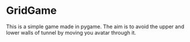 # GridGame
This is a simple game made in pygame. The aim is to avoid the upper and lower walls of tunnel by moving you avatar through it.
